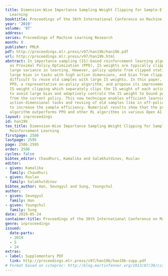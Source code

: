 ```yaml
---
title: Dimension-Wise Importance Sampling Weight Clipping for Sample-Efficient Reinforcement
  Learning
booktitle: Proceedings of the 36th International Conference on Machine Learning
year: '2019'
volume: '97'
address: 
series: Proceedings of Machine Learning Research
month: 0
publisher: PMLR
pdf: http://proceedings.mlr.press/v97/han19b/han19b.pdf
url: http://proceedings.mlr.press/v97/han19b.html
abstract: In importance sampling (IS)-based reinforcement learning algorithms such
  as Proximal Policy Optimization (PPO), IS weights are typically clipped to avoid
  large variance in learning. However, policy update from clipped statistics induces
  large bias in tasks with high action dimensions, and bias from clipping makes it
  difficult to reuse old samples with large IS weights. In this paper, we consider
  PPO, a representative on-policy algorithm, and propose its improvement by dimension-wise
  IS weight clipping which separately clips the IS weight of each action dimension
  to avoid large bias and adaptively controls the IS weight to bound policy update
  from the current policy. This new technique enables efficient learning for high
  action-dimensional tasks and reusing of old samples like in off-policy learning
  to increase the sample efficiency. Numerical results show that the proposed new
  algorithm outperforms PPO and other RL algorithms in various Open AI Gym tasks.
layout: inproceedings
id: han19b
tex_title: Dimension-Wise Importance Sampling Weight Clipping for Sample-Efficient
  Reinforcement Learning
firstpage: 2586
lastpage: 2595
page: 2586-2595
order: 2586
cycles: false
bibtex_editor: Chaudhuri, Kamalika and Salakhutdinov, Ruslan
editor:
- given: Kamalika
  family: Chaudhuri
- given: Ruslan
  family: Salakhutdinov
bibtex_author: Han, Seungyul and Sung, Youngchul
author:
- given: Seungyul
  family: Han
- given: Youngchul
  family: Sung
date: 2019-05-24
container-title: Proceedings of the 36th International Conference on Machine Learning
genre: inproceedings
issued:
  date-parts:
  - 2019
  - 5
  - 24
extras:
- label: Supplementary PDF
  link: http://proceedings.mlr.press/v97/han19b/han19b-supp.pdf
# Format based on citeproc: http://blog.martinfenner.org/2013/07/30/citeproc-yaml-for-bibliographies/
---
```

